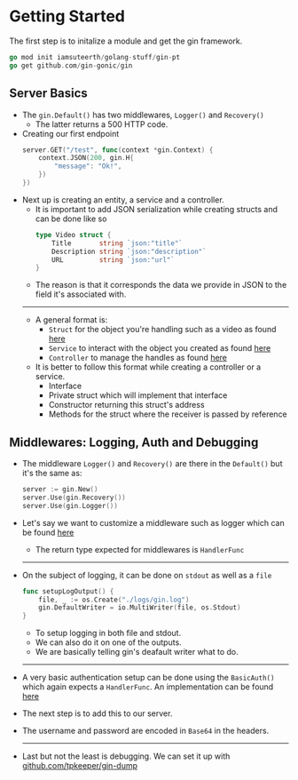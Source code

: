 # Getting Started
The first step is to initalize a module and get the gin framework.

```go
go mod init iamsuteerth/golang-stuff/gin-pt
go get github.com/gin-gonic/gin
```

## Server Basics
- The `gin.Default()` has two middlewares, `Logger()` and `Recovery()`
    - The latter returns a 500 HTTP code.
- Creating our first endpoint
    ```go
    server.GET("/test", func(context *gin.Context) {
		context.JSON(200, gin.H{
			"message": "Ok!",
		})
	})
    ```
- Next up is creating an entity, a service and a controller.
    - It is important to add JSON serialization while creating structs and can be done like so
        ```go
        type Video struct {
            Title       string `json:"title"`
            Description string `json:"description"`
            URL         string `json:"url"`
        }
        ```
    - The reason is that it corresponds the data we provide in JSON to the field it's associated with.
    ---
    - A general format is:
        - `Struct` for the object you're handling such as a video as found [here](/golang-stuff/gin-pt/entity/video.go)
        - `Service` to interact with the object you created as found [here](/golang-stuff/gin-pt//service/video-service.go)
        - `Controller` to manage the handles as found [here](/golang-stuff/gin-pt/controller/video-controller.go)
    - It is better to follow this format while creating a controller or a service.
        - Interface 
        - Private struct which will implement that interface
        - Constructor returning this struct's address
        - Methods for the struct where the receiver is passed by reference

## Middlewares: Logging, Auth and Debugging
- The middleware `Logger()` and `Recovery()` are there in the `Default()` but it's the same as:
    ```go
    server := gin.New()
    server.Use(gin.Recovery())
    server.Use(gin.Logger())
    ```
- Let's say we want to customize a middleware such as logger which can be found [here](/golang-stuff/gin-pt/middlewares/logger.go)
    - The return type expected for middlewares is `HandlerFunc`
    ---
- On the subject of logging, it can be done on `stdout` as well as a `file`
    ```go
    func setupLogOutput() {
        file, _ := os.Create("./logs/gin.log")
        gin.DefaultWriter = io.MultiWriter(file, os.Stdout)
    }
    ```
    - To setup logging in both file and stdout.
    - We can also do it on one of the outputs.
    - We are basically telling gin's deafault writer what to do.
    ---
- A very basic authentication setup can be done using the `BasicAuth()` which again expects a `HandlerFunc`. An implementation can be found [here](/golang-stuff/gin-pt/middlewares/basic-auth.go)
- The next step is to add this to our server.
- The username and password are encoded in `Base64` in the headers.

    ---
- Last but not the least is debugging. We can set it up with [github.com/tpkeeper/gin-dump](github.com/tpkeeper/gin-dump)